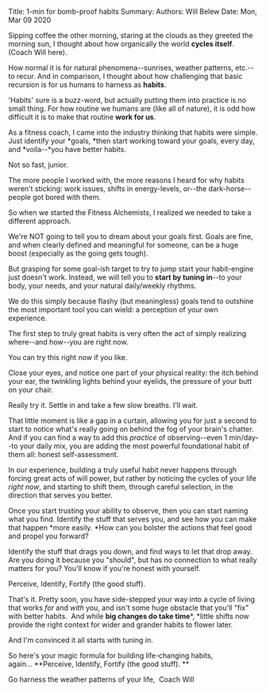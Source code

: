 Title:   1-min for bomb-proof habits
Summary: 
Authors: Will Belew
Date:    Mon, Mar 09 2020
        

Sipping coffee the other morning, staring at the clouds as they greeted the morning sun, I thought about how organically the world **cycles itself**. (Coach Will here).

How normal it is for natural phenomena--sunrises, weather patterns, etc.--to recur. And in comparison, I thought about how challenging that basic recursion is for us humans to harness as **habits**. 

'Habits' sure is a buzz-word, but actually putting them into practice is no small thing. For how routine we humans are (like all of nature), it is odd how difficult it is to make that routine **work for us**.

As a fitness coach, I came into the industry thinking that habits were simple. Just identify your *goals, *then start working toward your goals, every day, and *voila--*you have better habits.

Not so fast, junior.

The more people I worked with, the more reasons I heard for why habits weren't sticking: work issues, shifts in energy-levels, or--the dark-horse--people got bored with them.

So when we started the Fitness Alchemists, I realized we needed to take a different approach. 

We're NOT going to tell you to dream about your goals first. Goals are fine, and when clearly defined and meaningful for someone, can be a huge boost (especially as the going gets tough). 

But grasping for some goal-ish target to try to jump start your habit-engine just doesn't work. Instead, we will tell you to **start by tuning in**--to your body, your needs, and your natural daily/weekly rhythms.

We do this simply because flashy (but meaningless) goals tend to outshine the most important tool you can wield: a perception of your own experience.

The first step to truly great habits is very often the act of simply realizing where--and how--you are right now.

You can try this right now if you like.

Close your eyes, and notice one part of your physical reality: the itch behind your ear, the twinkling lights behind your eyelids, the pressure of your butt on your chair.

Really try it. Settle in and take a few slow breaths. I'll wait.

That little moment is like a gap in a curtain, allowing you for just a second to start to notice what's really going on behind the fog of your brain's chatter. And if you can find a way to add this *practice* of observing--even 1 min/day--to your daily mix, you are adding the most powerful foundational habit of them all: honest self-assessment.

In our experience, building a truly useful habit never happens through forcing great acts of will power, but rather by noticing the cycles of your life *right now*, and starting to shift them, through careful selection, in the direction that serves you better.

Once you start trusting your ability to observe, then you can start naming what you find. Identify the stuff that serves you, and see how you can make that happen *more easily. *How can you bolster the actions that feel good and propel you forward?

Identify the stuff that drags you down, and find ways to let that drop away. Are you doing it because you "should", but has no connection to what really matters for you? You'll know if you're honest with yourself.

Perceive, Identify, Fortify (the good stuff).

That's it. Pretty soon, you have side-stepped your way into a cycle of living that works *for* and *with* you, and isn't some huge obstacle that you'll "fix" with better habits.  And while **big changes do take time***, *little shifts now provide the right context for wider and grander habits to flower later.

And I'm convinced it all starts with tuning in. 

So here's your magic formula for building life-changing habits, again... **Perceive, Identify, Fortify (the good stuff). **

Go harness the weather patterns of your life, 
Coach Will

